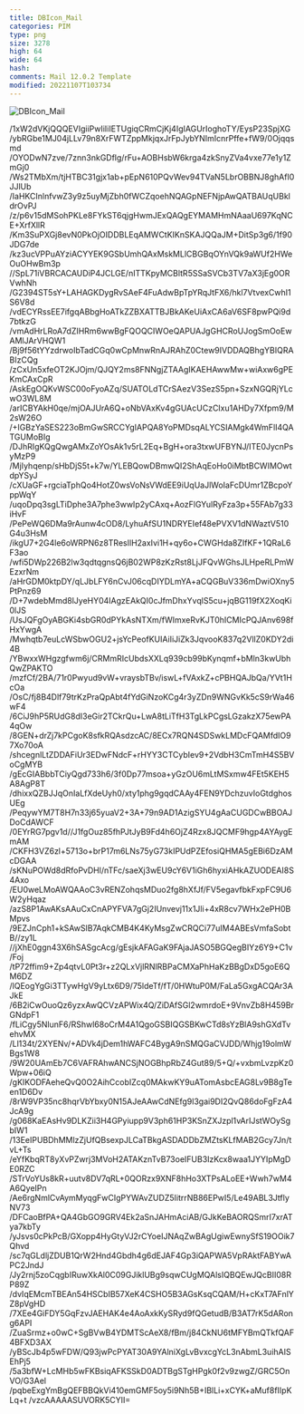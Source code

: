 ```yaml
---
title: DBIcon_Mail
categories: PIM
type: png
size: 3278
high: 64
wide: 64
hash: 
comments: Mail 12.0.2 Template
modified: 20221107T103734
---
```

![DBIcon_Mail][1]

[1]: data:image/png;base64,/iVBORw0KGgoAAAANSUhEUgAAAEAAAABACAYAAACqaXHeAAAMlUlEQVR4nO1aDVBU
/1xW2dVKjQQQEVIgiiPwIiIiIETUgiqCRmCjKj4IgIAGUrIoghoTY/EysP23SpjXG
/ybRGbe1MJ04jLLv79n8XrFWTZppMkjqxJrFpJybYNImIcnrPffe+fW9/0Ojqqsmd
/OYODwN7zve/7znn3nkGDflg/rFu+AOBHsbW6krga4zkSnyZVa4vxe77e1y1ZmGj0
/Ws2TMbXm/tjHTBC31gjx1ab+pEpN610PQvWev94TVaN5LbrOBBNJ8ghAfI0JJlUb
/IaHKCInlnfvwZ3y9z5uyMjZbh0fWCZqoehNQAGpNEFNjpAwQATBAUqUBkldrOvPJ
/z/p6v15dMSohPKLe8FYkST6qjgHwmJExQAQgEYMAMHmNAaaU697KqNCE+XrfXllR
/Km3SuPXGj8evN0PkOjOIDDBLEqAMWCtKIKnSKAJQQaJM+DitSp3g6/1f90JDG7de
/kz3ucVPPuAYziACYYEK9GSbUmhQAxMskMLlCBGBqOYnVQk9aWUf2HWeOuOHwBm3p
//SpL71iVBRCACAUDiP4JCLGE/nITTKpyMCBltR5SSaSVCb3TV7aX3jEg0ORVwhNh
/G2394ST5sY+LAHAGKDygRvSAeF4FuAdwBpTpYRqJtFX6/hkl7VtvexCwhI1S6V8d
/vdECYRssEE7ifgqABbgHoATkZZBXATTBJBkAKeUiAxCA6aV6SF8pwPQi9d7btkzG
/vmAdHrLRoA7dZIHRm6wwBgFQOQCIWOeQAPUAJgGHCRoUJogSmOoEwAMlJArVHQW1
/Bj9f56tYYzdrwoIbTadCGq0wCpMnwRnAJRAhZ0Ctew9IVDDAQBhgYBIQRABIzCQg
/zCxUn5xfeOT2KJOjm/QJQY2ms8FNNgjZTAAgIKAEHAwwMw+wiAxw6gPEKmCAxCpR
/AskEgOQKvWSC00oFyoAZq/SUATOLdTCrSAezV3SezS5pn+SzxNGQRjYLcwO3WL8M
/arICBYAkH0qe/mjOAJUrA6Q+oNbVAxKv4gGUAcUCzCIxu1AHDy7Xfpm9/M2sW26O
/+IGBzYaSES223oBmGwSRCCYgIAPQA8YoPMDsqALYCSIAMgk4WmFlI4QATGUMoBIg
/DJhRIgKQgQwgAMxZoYOsAk1v5rL2Eq+BgH+ora3txwUFBYNJ/ITE0JycnPsyMzP9
/MjIyhqenp/sHbDjS5t+k7w/YLEBQowDBmwQI2ShAqEoHo0iMbtBCWIMOwtdpYSyJ
/cXUaGF+rgciaTphQo4HotZ0wsVoNsVWdEE9iUqUaJlWoIaFcDUmr1ZBcpoYppWqY
/uqoDpq3sgLTiDphe3A7phe3wwIp2yCAxq+AozFlGYulRyFza3p+55FAb7g33iHvF
/PePeWQ6DMa9rAunw4cOD8/LyhuAfSU1NDRYEIef48ePVXV1dNWaztV510G4u3HsM
/ikgU7+2G4le6oWRPN6z8TResIlH2axIvi1H+qy6o+CWGHda8ZIfKF+1QRaL6F3ao
/wfi5DWp226B2lw3qdtqgnsQ6jB02WP8zKzRst8LjJFQvWGhsJLHpeRLPmWEzxrNm
/aHrGDM0ktpDY/qLJbLFY6nCvJ06cqDIYDLmYA+aCQGBuV336mDwiOXny5PtPnz69
/D+7wdebMmd8lJyeHY04IAgzEAkQI0cJfmDhxYvqlS5cu+jqBG119fX2XoqKi0lJS
/UsJQFgOyABGKi4sbGR0dPYkAsNTXm/fWImxeRvKJT0hICMIcPQJAnv698fHxYwgA
/Mwhqtb7euLcWSbwOGU2+jsYcPeofKUIAiIiJiZk3JqvooK837q2VllZ0KDY2di4B
/YBwxxWHgzgfwm6j/CRMmRIcUbdsXXLq939cb99bKynqmf+bMln3kwUbhQwZPAKTO
/mzfCf/2BA/71r0Pwyud9vW+vraysbTBv/iswL+fVAxkZ+cPBHQAJbQa/YVt1HcOa
/OsC/fj8B4Dlf79trKzPraQpAbt4fYdGiNzoKCg4r3yZDn9WNGvKk5cS9rWa46wF4
/6CiJ9hP5RUdG8dI3eGir2TCkrQu+LwA8tLiTfH3TgLkPCgsLGzakzX75ewPA4qOw
/8GEN+drZj7kPCgoK8sfkRQAsdzcAC/8ECx7RQN4SDSwkLMDcFQAMfdIO97Xo70oA
/shcegnlLtZDDAFiUr3EDwFNdcF+rHYY3CTCybIev9+2VdbH3CmTmH4S5BVoCgMYB
/gEcGIABbbTCiyQgd733h6/3f0Dp77msoa+yGzOU6mLtMSxmw4FEt5KEH5A8AgP8T
/dhixxQZBJJqOnIaLfXdeUyh0/xty1phg9gqdCAAy4FEN9YDchzuvIoGtdghosUEg
/PeqywYM7T8H7n33j65yuaV2+3A+79n9AD1AzigSYU4gAaCUGDCwBBOAJDoCdAWCF
/0EYrRG7pgv1d//J1fgOuz85fhPJtJyB9Fd4h6OjZ4Rzx8JQCMF9hgp4AYAygEmAM
/CKFH3VZ6zl+5713o+brP17m6LNs75yG73kIPUdPZEfosiQHMA5gEBi6DzAMcDGAA
/sKNuPOWd8dRfoPvDHl/nTFc/saeXj3wEU9cY6V1iGh6hyxiAHkAZUODEAI8S4Axo
/EU0weLMoAWQAAoC3vRENZohqsMDuo2fg8hXfJf/FV5egavfbkFxpFC9U6W2yHqaz
/azS8P1AwAKsAAuCxCnAPYFVA7gGj2IUnvevj11x1Jli+4xR8cv7WHx2ePH0BMpvs
/9EZJnCph1+kSAwSlB7AqkCMB4K4KyMsgZwCRQCi77uIM4ABEsVmfaSobtB//zy1L
//jXhE0ggn43X6hSASgcAcg/gEsjkAFAGaK9FAjaJASO5BGQegBIYz6Y9+C1v/Foj
/tP72ffim9+Zp4qtvL0Pt3r+z2QLxVjlRNlRBPaCMXaPhHaKzBBgDxD5goE6QM6DZ
/lQEogYgGi3TTywHgV9yLtx6D9/75ldeTf/fT/0HWtuP0M/FaLa5GxgACQAr3AJkE
/6B2iCwOuoQz6yzxAwQCVzAPWix4Q/ZiDAfSGl2wmrdoE+9VnvZb8H459BrGNdpF1
/fLiCgy5NlunF6/RShwl68oCrM4A1QgoGSBIQGSBKwCTd8sYzBlA9shGXdTvehvMX
/Ll134t/2XYENv/+ADVk4jDem1hWAFC4BygA9nSMQGaCVJDD/Whjg19olmWBgs1W8
/9W20UAmEb7C6VAFRAhwANCSjNOGBhpRbZ4Gut89/5+Q/+vxbmLvzpKz0Wpw+06iQ
/gKIKODFAeheQvQ0O2AihCcobIZcq0MAkwKY9uATomAsbcEAG8Lv9B8gTeen1D6Dv
/8rW9VP35nc8hqrVbYbxy0N15AJeAAwCdNEfg9l3gai9DI2QvQ86doFgFzA4JcA9g
/g068KaEAsHv9DLKZii3H4GPyiupp9V3ph61HP3KSnZXJzpl1vArIJstWOySgbIW1
/13EeIPUBDhMMlzZjUfQBsexpJLCaTBkgASDADDbZMZtsKLfMAB2Gcy7Jn/tvL+Ts
/eYfKbqRT8yXvPZwrj3MVoH2ATAKznTvB73oeIFUB3IzKcx8waa1JYYIpMgDE0RZC
/STrVoYUs8kR+uutv8DV7qRL+0QORzx9XNF8hHo3XTPsALoEE+Wwh7wM4A6QyeIPn
/Ae6rgNmlCvAymMyqgFwCIgPYWAvZUDZ5IitrrNB86EPwI5/Le49ABL3JtflyNV73
/DFCaoBfPA+QA4GbGO9GRV4Ek2aSnJAHmAciAB/GJkKeBAORQSmrI7xrATya7kbTy
/yJsvs0cPkPcB/GXopp4HyGtyVJ2rCYoeIJNAqZwBAgUgiwEwnySfS19OOik7Qhvd
/sc7qGLdljZDUB1QrW2Hnd4Gbdh4g6dEJAF4Gp3iQAPWA5VpRAktFABYwAPC2JndJ
/Jy2rnj5zoCqgbIRuwXkAl0C09GJiklUBg9sqwCUgMQAlsIQBQEwJQcBII08RP89Z
/dvIqEMcmTBEAn54HSCbIB57XeK4CSHO5B3AGsKsqCQAM/H+cKxT7AFnlYZ8pVgHD
/7XEe4GiFDY5GqFzvJAEHAK4e4AoAxkKySRyd9fQGetudB/B3AT7rK5dARong6API
/ZuaSrmz+o0wC+SgBVwB4YDMTScAeX8/fBm/j84CkNU6tMFYBmQTkfQAF4BFXD3AX
/yBScJb4p5wFDW/Q93jwPcPYAT30A9YAlniXgLvBvxcgYcL3nAbmL3uihAISEhPj5
/5a3bfW+LcMHb5wFKBsiqAFKSSkD0ADTBgSTgHPgk0f2v9zwgZ/GRC5OnVO/G3Ael
/pqbeExgYmBgQEFBBQkVi410emGMF5oy5i9Nh5B+IBlLi+xCYK+aMuf8fIIpKLq+t
/vzcAAAAASUVORK5CYII=
